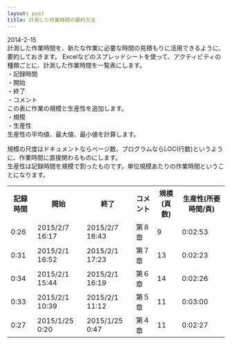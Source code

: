 ```yaml
---
layout: post
title: 計測した作業時間の要約方法
---
```


2014-2-15  
計測した作業時間を、新たな作業に必要な時間の見積もりに活用できるように、要約しておきます。
Excelなどのスプレッドシートを使って、アクティビティの種類ごとに、計測した作業時間を一覧表にします。  
・記録時間  
・開始  
・終了  
・コメント  
この表に作業の規模と生産性を追加します。  
・規模  
・生産性  
生産性の平均値、最大値、最小値を計算します。

規模の尺度はドキュメントならページ数、プログラムならLOC(行数)というように、作業時間に直接関わるものにします。  
生産性は記録時間を規模で割ったものです。単位規模あたりの作業時間ということになります。

<table>
  <tr>
    <th>記録時間</th>
    <th>開始</th>
    <th>終了</th>
    <th>コメント  </th>
    <th>規模(頁数) </th>
    <th>生産性(所要時間/頁)</th>
  </tr>
  <tr>
    <td>0:26</td>
    <td> 2015/2/7 16:17 </td>
    <td> 2015/2/7 16:43 </td>
    <td>第８章</td>
    <td> 9 </td>
    <td> 0:02:53 </td>
  </tr>
  <tr>
    <td>0:31</td>
    <td>2015/2/1 16:52</td>
    <td>2015/2/1 17:23</td>
    <td>第７章</td>
    <td>13</td>
    <td>0:02:23</td>
  </tr>
  <tr>
    <td>0:34</td>
    <td>2015/2/1 15:44</td>
    <td>2015/2/1 16:19</td>
    <td>第６章</td>
    <td>14</td>
    <td>0:02:26</td>
  </tr>
  <tr>
    <td>0:33</td>
    <td>2015/2/1 10:39</td>
    <td>2015/2/1 11:12</td>
    <td>第５章</td>
    <td>11</td>
    <td>0:03:00</td>
  </tr>
  <tr>
    <td>0:27</td>
    <td>2015/1/25 0:20</td>
    <td>2015/1/25 0:47</td>
    <td>第４章</td>
    <td>11</td>
    <td>0:02:27</td>
  </tr>
</table>

